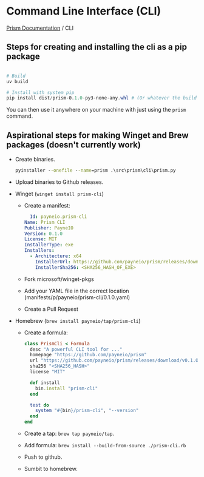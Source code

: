 # Command Line Interface (CLI)

<!-- prism:generate:breadcrumbs -->
[Prism Documentation](../../../docs/README.md) / CLI
<!-- /prism:generate:breadcrumbs -->

## Steps for creating and installing the cli as a pip package

```powershell

# Build
uv build

# Install with system pip
pip install dist/prism-0.1.0-py3-none-any.whl # (Or whatever the build artifact name was)

```

You can then use it anywhere on your machine with just using the `prism` command.

## Aspirational steps for making Winget and Brew packages (doesn't currently work)

- Create binaries.

  ```cmd
  pyinstaller --onefile --name=prism .\src\prism\cli\prism.py
  ```

- Upload binaries to Github releases.
- Winget (`winget install prism-cli`)
  - Create a manifest:

    ```yaml
      Id: payneio.prism-cli
    Name: Prism CLI
    Publisher: PayneIO
    Version: 0.1.0
    License: MIT
    InstallerType: exe
    Installers:
      - Architecture: x64
        InstallerUrl: https://github.com/payneio/prism/releases/download/v0.1.0/prism-cli.exe
        InstallerSha256: <SHA256_HASH_OF_EXE>
    ```

  - Fork microsoft/winget-pkgs
  - Add your YAML file in the correct location
    (manifests/p/payneio/prism-cli/0.1.0.yaml)
  - Create a Pull Request

- Homebrew (`brew install payneio/tap/prism-cli`)
  - Create a formula:

    ```ruby
    class PrismCli < Formula
      desc "A powerful CLI tool for ..."
      homepage "https://github.com/payneio/prism"
      url "https://github.com/payneio/prism/releases/download/v0.1.0/prism-cli.tar.gz"
      sha256 "<SHA256_HASH>"
      license "MIT"

      def install
        bin.install "prism-cli"
      end

      test do
        system "#{bin}/prism-cli", "--version"
      end
    end
    ```

  - Create a tap: `brew tap payneio/tap`.
  - Add formula: `brew install --build-from-source ./prism-cli.rb`
  - Push to github.
  - Sumbit to homebrew.

<!-- prism:metadata
---
title: Packaging
path: packaging.md
generator_types:
  - breadcrumbs
  - pages
---
-->
